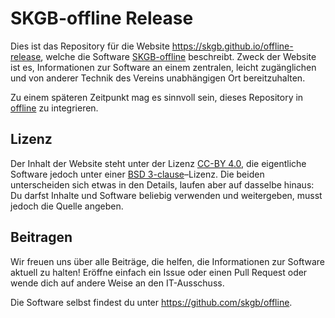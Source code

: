 SKGB-offline Release
====================

Dies ist das Repository für die Website <https://skgb.github.io/offline-release>, welche die Software [SKGB-offline](https://github.com/skgb/offline) beschreibt. Zweck der Website ist es, Informationen zur Software an einem zentralen, leicht zugänglichen und von anderer Technik des Vereins unabhängigen Ort bereitzuhalten.

Zu einem späteren Zeitpunkt mag es sinnvoll sein, dieses Repository in [offline](https://github.com/skgb/offline) zu integrieren.


Lizenz
------

Der Inhalt der Website steht unter der Lizenz [CC-BY 4.0](https://creativecommons.org/licenses/by/4.0/deed.de), die eigentliche Software jedoch unter einer [BSD 3-clause](https://github.com/skgb/offline/blob/master/LICENSE)–Lizenz. Die beiden unterscheiden sich etwas in den Details, laufen aber auf dasselbe hinaus: Du darfst Inhalte und Software beliebig verwenden und weitergeben, musst jedoch die Quelle angeben.


Beitragen
---------

Wir freuen uns über alle Beiträge, die helfen, die Informationen zur Software aktuell zu halten! Eröffne einfach ein Issue oder einen Pull Request oder wende dich auf andere Weise an den IT-Ausschuss.

Die Software selbst findest du unter <https://github.com/skgb/offline>.
